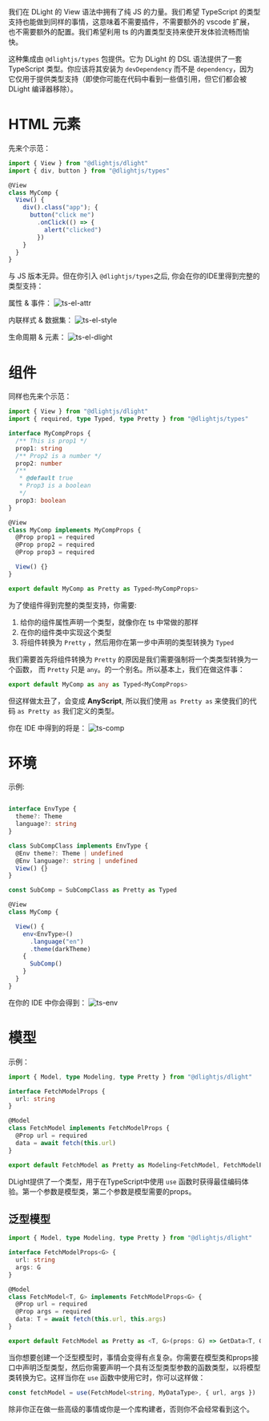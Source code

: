 我们在 DLight 的 View 语法中拥有了纯 JS 的力量。我们希望 TypeScript 的类型支持也能做到同样的事情，这意味着不需要插件，不需要额外的 vscode 扩展，也不需要额外的配置。我们希望利用 ts 的内置类型支持来使开发体验流畅而愉快。

这种集成由 `@dlightjs/types` 包提供。它为 DLight 的 DSL 语法提供了一套 TypeScript 类型。你应该将其安装为 `devDependency` 而不是 `dependency`，因为它仅用于提供类型支持（即使你可能在代码中看到一些值引用，但它们都会被 DLight 编译器移除）。

# HTML 元素
先来个示范：
```typescript
import { View } from "@dlightjs/dlight"
import { div, button } from "@dlightjs/types"

@View
class MyComp {
  View() {
    div().class("app"); {
      button("click me")
        .onClick(() => {
          alert("clicked")
        })
    }
  }
}
```

与 JS 版本无异。但在你引入 `@dlightjs/types`之后, 你会在你的IDE里得到完整的类型支持：

属性 & 事件：
![ts-el-attr](./imgs/ts-el-attr.gif "ts-el-attr")

内联样式 & 数据集：
![ts-el-style](./imgs/ts-el-style.gif "ts-el-style")

生命周期 & 元素：
![ts-el-dlight](./imgs/ts-el-dlight.gif "ts-el-dlight")


# 组件
同样也先来个示范：

```typescript
import { View } from "@dlightjs/dlight"
import { required, type Typed, type Pretty } from "@dlightjs/types"

interface MyCompProps {
  /** This is prop1 */
  prop1: string
  /** Prop2 is a number */
  prop2: number
  /**
   * @default true
   * Prop3 is a boolean
   */
  prop3: boolean
}

@View
class MyComp implements MyCompProps {
  @Prop prop1 = required
  @Prop prop2 = required
  @Prop prop3 = required

  View() {}
}

export default MyComp as Pretty as Typed<MyCompProps>
```

为了使组件得到完整的类型支持，你需要:
1. 给你的组件属性声明一个类型，就像你在 ts 中常做的那样
2. 在你的组件类中实现这个类型
3. 将组件转换为 `Pretty` ，然后用你在第一步中声明的类型转换为 `Typed` 

我们需要首先将组件转换为 `Pretty` 的原因是我们需要强制将一个类类型转换为一个函数， 而 `Pretty` 只是 `any`。的一个别名。所以基本上，我们在做这件事：
```typescript
export default MyComp as any as Typed<MyCompProps>
```

但这样做太丑了，会变成 **AnyScript**, 所以我们使用 `as Pretty as` 来使我们的代码 `as Pretty as` 我们定义的类型。


你在 IDE 中得到的将是：
![ts-comp](./imgs/ts-comp.gif "ts-comp")


# 环境
示例:
```typescript

interface EnvType {
  theme?: Theme
  language?: string
}

class SubCompClass implements EnvType {
  @Env theme?: Theme | undefined
  @Env language?: string | undefined
  View() {}
}

const SubComp = SubCompClass as Pretty as Typed

@View
class MyComp {

  View() {
    env<EnvType>()
      .language("en")
      .theme(darkTheme)
    {
      SubComp()
    }
  }
}
```
在你的 IDE 中你会得到：
![ts-env](./imgs/ts-env.gif "ts-env")

# 模型
示例：
```typescript
import { Model, type Modeling, type Pretty } from "@dlightjs/dlight"

interface FetchModelProps {
  url: string
}

@Model
class FetchModel implements FetchModelProps {
  @Prop url = required
  data = await fetch(this.url)
}

export default FetchModel as Pretty as Modeling<FetchModel, FetchModelProps>
```

DLight提供了一个类型，用于在TypeScript中使用 `use` 函数时获得最佳编码体验。第一个参数是模型类，第二个参数是模型需要的props。

## 泛型模型
```typescript
import { Model, type Modeling, type Pretty } from "@dlightjs/dlight"

interface FetchModelProps<G> {
  url: string
  args: G
}

@Model
class FetchModel<T, G> implements FetchModelProps<G> {
  @Prop url = required
  @Prop args = required
  data: T = await fetch(this.url, this.args)
}

export default FetchModel as Pretty as <T, G>(props: G) => GetData<T, G>
```

当你想要创建一个泛型模型时，事情会变得有点复杂。你需要在模型类和props接口中声明泛型类型，然后你需要声明一个具有泛型类型参数的函数类型，以将模型类转换为它。这样当你在 `use` 函数中使用它时，你可以这样做：

```typescript
const fetchModel = use(FetchModel<string, MyDataType>, { url, args })
```

除非你正在做一些高级的事情或你是一个库构建者，否则你不会经常看到这个。